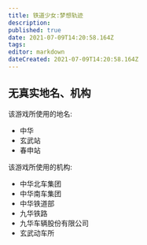 ```yaml
---
title: 铁道少女:梦想轨迹
description: 
published: true
date: 2021-07-09T14:20:58.164Z
tags:
editor: markdown
dateCreated: 2021-07-09T14:20:58.164Z
---
```


## 无真实地名、机构

该游戏所使用的地名:

+ 中华
+ 玄武站
+ 春申站

该游戏所使用的机构:

+ 中华北车集团
+ 中华南车集团
+ 中华铁道部
+ 九华铁路
+ 九华车辆股份有限公司
+ 玄武动车所
